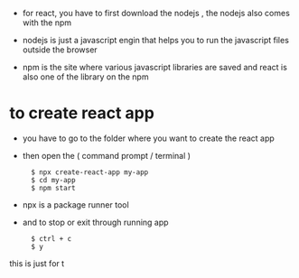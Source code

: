 * for react, you have to first download the nodejs , the nodejs also comes with the npm 

* nodejs is just a javascript engin that helps you to run the javascript files outside the browser

* npm is the site where various javascript libraries are saved and react is also one of the library on the npm

# to create react app

* you have to go to the folder where you want to create the react app

* then open the ( command prompt / terminal )

        $ npx create-react-app my-app     
        $ cd my-app
        $ npm start

* npx is a package runner tool

* and to stop or exit through running app  

        $ ctrl + c
        $ y







this is just for t